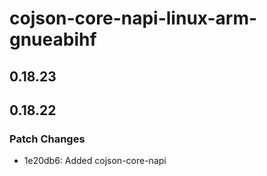 # cojson-core-napi-linux-arm-gnueabihf

## 0.18.23

## 0.18.22

### Patch Changes

- 1e20db6: Added cojson-core-napi

